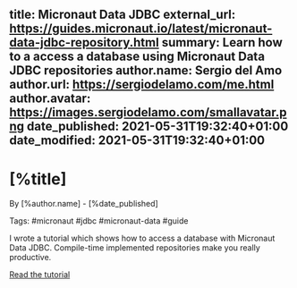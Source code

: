 title: Micronaut Data JDBC
external_url: https://guides.micronaut.io/latest/micronaut-data-jdbc-repository.html 
summary: Learn how to a access a database using Micronaut Data JDBC repositories
author.name: Sergio del Amo
author.url: https://sergiodelamo.com/me.html
author.avatar: https://images.sergiodelamo.com/smallavatar.png 
date_published: 2021-05-31T19:32:40+01:00
date_modified: 2021-05-31T19:32:40+01:00
---

# [%title]

By [%author.name] - [%date_published]

Tags: #micronaut #jdbc #micronaut-data #guide

I wrote a tutorial which shows how to access a database with Micronaut Data JDBC. Compile-time implemented repositories make you really productive.


[Read the tutorial]([%external_url])
